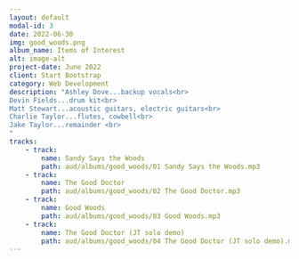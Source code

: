 ```yaml
---
layout: default
modal-id: 3
date: 2022-06-30
img: good_woods.png
album_name: Items of Interest
alt: image-alt
project-date: June 2022
client: Start Bootstrap
category: Web Development
description: "Ashley Dove...backup vocals<br>
Devin Fields...drum kit<br>
Matt Stewart...acoustic guitars, electric guitars<br>
Charlie Taylor...flutes, cowbell<br>
Jake Taylor...remainder <br>
"
tracks:
    - track: 
        name: Sandy Says the Woods
        path: aud/albums/good_woods/01 Sandy Says the Woods.mp3
    - track:
        name: The Good Doctor
        path: aud/albums/good_woods/02 The Good Doctor.mp3
    - track: 
        name: Good Woods
        path: aud/albums/good_woods/03 Good Woods.mp3
    - track:
        name: The Good Doctor (JT solo demo)
        path: aud/albums/good_woods/04 The Good Doctor (JT solo demo).mp3
---
```

<!-- # Hello world
![My helpful screenshot](aud/albums/screenshot.jpg_site/aud/albums/items_of_interest/01 The Cincinnati Cobra.mp3) -->